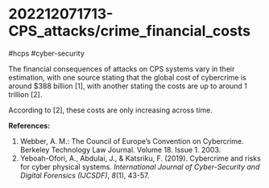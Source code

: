 # 202212071713-CPS_attacks/crime_financial_costs
#hcps #cyber-security

The financial consequences of attacks on CPS systems vary in their estimation, with one source stating that the global cost of cybercrime is around $388 billion [1], with another stating the costs are up to around 1 trillion [2].

According to [2], these costs are only increasing across time.



**References:**
1. Webber, A. M.: The Council of Europe’s Convention on Cybercrime. Berkeley Technology Law Journal. Volume 18. Issue 1. 2003.
2. Yeboah-Ofori, A., Abdulai, J., & Katsriku, F. (2019). Cybercrime and risks for cyber physical systems. _International Journal of Cyber-Security and Digital Forensics (IJCSDF)_, _8_(1), 43-57.
